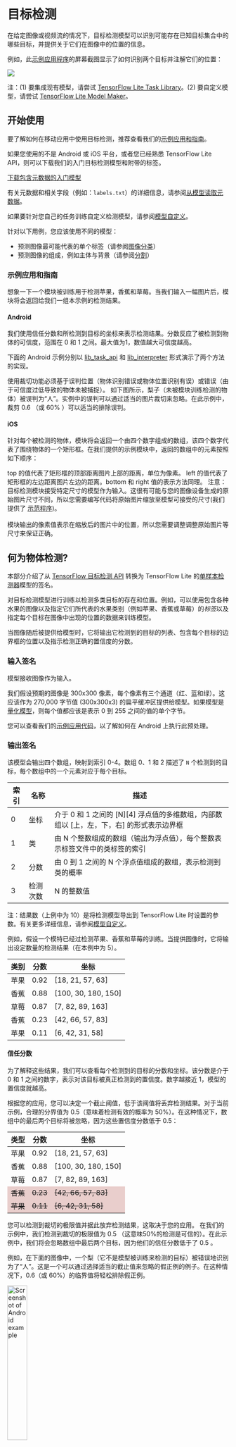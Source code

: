 # 目标检测

在给定图像或视频流的情况下，目标检测模型可以识别可能存在已知目标集合中的哪些目标，并提供关于它们在图像中的位置的信息。

例如，此<a href="#get_started">示例应用程序</a>的屏幕截图显示了如何识别两个目标并注解它们的位置：


<img src="../images/detection.png" class="attempt-right">

注：(1) 要集成现有模型，请尝试 [TensorFlow Lite Task Library](https://www.tensorflow.org/lite/inference_with_metadata/task_library/object_detector)。(2) 要自定义模型，请尝试 [TensorFlow Lite Model Maker](https://www.tensorflow.org/lite/guide/model_maker)。

## 开始使用

要了解如何在移动应用中使用目标检测，推荐查看我们的<a href="https://tensorflow.google.cn/api_docs/python/tf/lite">示例应用和指南</a>。

如果您使用的不是 Android 或 iOS 平台，或者您已经熟悉 TensorFlow Lite API，则可以下载我们的入门目标检测模型和附带的标签。

<a class="button button-primary" href="https://tfhub.dev/tensorflow/lite-model/ssd_mobilenet_v1/1/metadata/1?lite-format=tflite">下载包含元数据的入门模型</a>

有关元数据和相关字段（例如：`labels.txt`）的详细信息，请参阅<a href="../../models/convert/metadata#read_the_metadata_from_models">从模型读取元数据</a>。

如果要针对您自己的任务训练自定义检测模型，请参阅<a href="#model-customization">模型自定义</a>。

针对以下用例，您应该使用不同的模型：

<ul>
  <li>预测图像最可能代表的单个标签（请参阅<a href="../image_classification/overview.md">图像分类</a>）</li>
  <li>预测图像的组成，例如主体与背景（请参阅<a href="../segmentation/overview.md">分割</a>）</li>
</ul>

### 示例应用和指南

想象一下一个模块被训练用于检测苹果，香蕉和草莓。当我们输入一幅图片后，模块将会返回给我们一组本示例的检测结果。

#### Android

我们使用信任分数和所检测到目标的坐标来表示检测结果。分数反应了被检测到物体的可信度，范围在 0 和 1 之间。最大值为1，数值越大可信度越高。

下面的 Android 示例分别以 [lib_task_api](https://github.com/tensorflow/examples/tree/master/lite/examples/object_detection/android/lib_task_api) 和 [lib_interpreter](https://github.com/tensorflow/examples/tree/master/lite/examples/object_detection/android/lib_interpreter) 形式演示了两个方法的实现。

使用裁切功能必须基于误判位置（物体识别错误或物体位置识别有误）或错误（由于可信度过低导致的物体未被捕捉）。 如下图所示，梨子（未被模块训练检测的物体）被误判为“人”。实例中的误判可以通过适当的图片裁切来忽略。在此示例中，裁剪 0.6 （或 60% ）可以适当的排除误判。

#### iOS

针对每个被检测的物体，模块将会返回一个由四个数字组成的数组，该四个数字代表了围绕物体的一个矩形框。在我们提供的示例模块中，返回的数组中的元素按照如下顺序：

top 的值代表了矩形框的顶部距离图片上部的距离，单位为像素。 left 的值代表了矩形框的左边距离图片左边的距离。bottom 和 right 值的表示方法同理。 注意：目标检测模块接受特定尺寸的模型作为输入。这很有可能与您的图像设备生成的原始图片尺寸不同，所以您需要编写代码将原始图片缩放至模型可接受的尺寸(我们提供了 <a href="#get_started">示范程序</a>)。 <br><br>模块输出的像素值表示在缩放后的图片中的位置，所以您需要调整调整原始图片等尺寸来保证正确。

## 何为物体检测?

本部分介绍了从 [TensorFlow 目标检测 API](https://github.com/tensorflow/models/blob/master/research/object_detection/) 转换为 TensorFlow Lite 的[单样本检测器](https://arxiv.org/abs/1512.02325)模型的签名。

对目标检测模型进行训练以检测多类目标的存在和位置。例如，可以使用包含各种水果的图像以及指定它们所代表的水果类别（例如苹果、香蕉或草莓）的*标签*以及指定每个目标在图像中出现的位置的数据来训练模型。

当图像随后被提供给模型时，它将输出它检测到的目标的列表、包含每个目标的边界框的位置以及指示检测正确的置信度的分数。

### 输入签名

模型接收图像作为输入。

我们假设预期的图像是 300x300 像素，每个像素有三个通道（红、蓝和绿）。这应该作为 270,000 字节值 (300x300x3) 的扁平缓冲区提供给模型。如果模型是<a href="../../performance/post_training_quantization.md">量化模型</a>，则每个值都应该是表示 0 到 255 之间的值的单个字节。

您可以查看我们的[示例应用代码](https://github.com/tensorflow/examples/tree/master/lite/examples/object_detection/android)，以了解如何在 Android 上执行此预处理。

### 输出签名

该模型会输出四个数组，映射到索引 0-4。数组 0、1 和 2 描述了 `N` 个检测到的目标，每个数组中的一个元素对应于每个目标。

<table>
  <thead>
    <tr>
      <th>索引</th>
      <th>名称</th>
      <th>描述</th>
    </tr>
  </thead>
  <tbody>
    <tr>
      <td>0</td>
      <td>坐标</td>
      <td>介于 0 和 1 之间的 [N][4] 浮点值的多维数组，内部数组以 [上，左，下，右] 的形式表示边界框</td>
    </tr>
    <tr>
      <td>1</td>
      <td>类</td>
      <td>由 N 个整数组成的数组（输出为浮点值），每个整数表示标签文件中的类标签的索引</td>
    </tr>
    <tr>
      <td>2</td>
      <td>分数</td>
      <td>由 0 到 1 之间的 N 个浮点值组成的数组，表示检测到类的概率</td>
    </tr>
    <tr>
      <td>3</td>
      <td>检测次数</td>
      <td>N 的整数值</td>
    </tr>
  </tbody>
</table>

注：结果数（上例中为 10）是将检测模型导出到 TensorFlow Lite 时设置的参数。有关更多详细信息，请参阅<a href="#model-customization">模型自定义</a>。

例如，假设一个模特已经过检测苹果、香蕉和草莓的训练。当提供图像时，它将输出设定数量的检测结果（在本例中为 5）。

<table style="width: 60%;">
  <thead>
    <tr>
      <th>类别</th>
      <th>分数</th>
      <th>坐标</th>
    </tr>
  </thead>
  <tbody>
    <tr>
      <td>苹果</td>
      <td>0.92</td>
      <td>[18, 21, 57, 63]</td>
    </tr>
    <tr>
      <td>香蕉</td>
      <td>0.88</td>
      <td>[100, 30, 180, 150]</td>
    </tr>
    <tr>
      <td>草莓</td>
      <td>0.87</td>
      <td>[7, 82, 89, 163] </td>
    </tr>
    <tr>
      <td>香蕉</td>
      <td>0.23</td>
      <td>[42, 66, 57, 83]</td>
    </tr>
    <tr>
      <td>苹果</td>
      <td>0.11</td>
      <td>[6, 42, 31, 58]</td>
    </tr>
  </tbody>
</table>

#### 信任分数

为了解释这些结果，我们可以查看每个检测到的目标的分数和坐标。该分数是介于 0 和 1 之间的数字，表示对该目标被真正检测到的置信度。数字越接近 1，模型的置信度就越高。

根据您的应用，您可以决定一个截止阈值，低于该阈值将丢弃检测结果。对于当前示例，合理的分界值为 0.5（意味着检测有效的概率为 50%）。在这种情况下，数组中的最后两个目标将被忽略，因为这些置信度分数低于 0.5：

<table style="width: 60%;">
  <thead>
    <tr>
      <th>类型</th>
      <th>分数</th>
      <th>坐标</th>
    </tr>
  </thead>
  <tbody>
    <tr>
      <td>苹果</td>
      <td>0.92</td>
      <td>[18, 21, 57, 63]</td>
    </tr>
    <tr>
      <td>香蕉</td>
      <td>0.88</td>
      <td>[100, 30, 180, 150]</td>
    </tr>
    <tr>
      <td>草莓</td>
      <td>0.87</td>
      <td>[7, 82, 89, 163] </td>
    </tr>
    <tr>
      <td style="background-color: #e9cecc; text-decoration-line: line-through;">香蕉</td>
      <td style="background-color: #e9cecc; text-decoration-line: line-through;">0.23</td>
      <td style="background-color: #e9cecc; text-decoration-line: line-through;">[42, 66, 57, 83]</td>
    </tr>
    <tr>
      <td style="background-color: #e9cecc; text-decoration-line: line-through;">苹果</td>
      <td style="background-color: #e9cecc; text-decoration-line: line-through;">0.11</td>
      <td style="background-color: #e9cecc; text-decoration-line: line-through;">[6, 42, 31, 58]</td>
    </tr>
  </tbody>
</table>

您可以检测到裁切的极限值并据此放弃检测结果，这取决于您的应用。 在我们的示例中，我们检测到裁切的极限值为 0.5 （这意味50%的检测是可信的）。在此示例中，我们将会忽略数组中最后两个目标，因为他们的信任分数低于了 0.5 。

例如，在下面的图像中，一个梨（它不是模型被训练来检测的目标）被错误地识别为了“人”。这是一个可以通过选择适当的截止值来忽略的假正例的例子。在这种情况下，0.6（或 60%）的临界值将轻松排除假正例。

<img src="images/android_apple_banana.png" width="30%" alt="Screenshot of Android example">

#### 坐标

对于每个检测到的目标，模型将返回一个由四个数字组成的数组，该数组表示围绕其位置的一个边界矩形。对于提供的入门模型，编号顺序如下：

<table style="width: 50%; margin: 0 auto;">
  <tbody>
    <tr style="border-top: none;">
      <td>[</td>
      <td>top,</td>
      <td>left,</td>
      <td>bottom,</td>
      <td>right</td>
      <td>]</td>
    </tr>
  </tbody>
</table>

top 值表示矩形的顶边距图像顶部的距离，以像素为单位。left 值表示左侧边缘与输入图像左侧之间的距离。其他值以类似的方式表示下边缘和右边缘。

<a class="button button-primary" href="http://storage.googleapis.com/download.tensorflow.org/models/tflite/coco_ssd_mobilenet_v1_1.0_quant_2018_06_29.zip">下载初始模型和标签</a>

## 初始模型

我们的<a class="button button-primary" href="https://tfhub.dev/tensorflow/lite-model/ssd_mobilenet_v1/1/metadata/1?lite-format=tflite">入门模型</a>的性能基准数值使用<a class="button button-primary" href="https://tfhub.dev/tensorflow/lite-model/ssd_mobilenet_v1/1/metadata/1?lite-format=tflite">此处所述</a>的工具生成。

<table>
  <thead>
    <tr>
      <th>模型名称</th>
      <th>模型大小</th>
      <th>设备</th>
      <th>GPU</th>
      <th>CPU</th>
    </tr>
  </thead>
  <tr>
    <td rowspan="3">       <a href="https://tfhub.dev/tensorflow/lite-model/ssd_mobilenet_v1/1/metadata/1?lite-format=tflite">COCO SSD MobileNet v1</a>
</td>
    <td rowspan="3">       27 Mb</td>
    <td>Pixel 3 (Android 10)</td>
    <td>22ms</td>
    <td>46ms*</td>
  </tr>
   <tr>
     <td>Pixel 4 (Android 10)</td>
    <td>20ms</td>
    <td>29ms*</td>
  </tr>
   <tr>
     <td>iPhone XS (iOS 12.4.1)</td>
     <td>7.6ms</td>
    <td>11ms**</td>
  </tr>
</table>

物体检测模块最多能够在一张图中识别和定位10个物体。目前支持80种物体的识别，详细列表如下： <a href="http://storage.googleapis.com/download.tensorflow.org/models/tflite/coco_ssd_mobilenet_v1_1.0_quant_2018_06_29.zip">model zip</a>.

如果您需为识别新类型而训练模型，请参考 <a href="#customize_model">自定义模块</a>.

## 模型自定义

### 用法和限制

在 [Detection Zoo](https://github.com/tensorflow/models/blob/master/research/object_detection/g3doc/tf1_detection_zoo.md#mobile-models) 中可以找到具有多种延迟和精度特性的移动端优化检测模型。其中的每个模型都遵循以下部分中描述的输入和输出签名。

大多数下载压缩包都包含一个 `model.tflite` 文件。如果没有，则可以使用[这些指令](https://github.com/tensorflow/models/blob/master/research/object_detection/g3doc/running_on_mobile_tensorflowlite.md)生成 TensorFlow Lite 平面缓冲区。也可以根据[此处](https://github.com/tensorflow/models/blob/master/research/object_detection/g3doc/running_on_mobile_tf2.md)的说明，将来自 [TF2 Object Detection Zoo](https://github.com/tensorflow/models/blob/master/research/object_detection/g3doc/tf2_detection_zoo.md) 的 SSD 模型转换为 TensorFlow Lite。需要注意的是，检测模型不能使用 [TensorFlow Lite Converter](../../models/convert) 直接转换，因为它们需要一个中间步骤来生成对移动设备友好的源模型。上面链接的脚本会执行此步骤。

[TF1](https://github.com/tensorflow/models/blob/master/research/object_detection/g3doc/running_on_mobile_tensorflowlite.md) 和 [TF2](https://github.com/tensorflow/models/blob/master/research/object_detection/g3doc/running_on_mobile_tensorflowlite.md) 导出脚本都具有可启用更多输出对象或更慢、更准确的后处理的参数。请将 `--help` 与脚本一起使用，以查看支持的参数的详尽列表。

> 目前，设备端推断仅通过 SSD 模型进行优化。我们正在研究如何更好地支持其他架构，如 CenterNet 和 EfficientDet。

### 如何选择要自定义的模型？

每种模型都有自己的精度（通过 mAP 值量化）和延迟特性。您应该选择最适合您的用例和目标硬件的模型。例如，[Edge TPU](https://github.com/tensorflow/models/blob/master/research/object_detection/g3doc/tf1_detection_zoo.md#pixel4-edge-tpu-models) 模型非常适合在 Pixel 4 上推断 Google 的 Edge TPU。

您可以使用我们的[基准测试工具](https://www.tensorflow.org/lite/performance/measurement)评估模型并选择最高效的选项。

## 使用自定义数据对模型进行微调

我们提供的预训练模型在训练后可以检测 90 类目标。有关完整的类列表，请参阅<a href="https://tfhub.dev/tensorflow/lite-model/ssd_mobilenet_v1/1/metadata/1?lite-format=tflite">模型元数据</a>中的标签文件。

您可以使用一种称为迁移学习的技术来重新训练模型，以识别不在原始集合中的类。例如，您可以重新训练模型以检测多种蔬菜。为此，您需要为您希望训练的每个新标签提供一组训练图像。推荐的方式是使用 [TensorFlow Lite Model Maker](https://www.tensorflow.org/lite/guide/model_maker) 库，该库只需几行代码即可简化使用自定义数据集训练 TensorFlow Lite 模型的过程。它使用迁移学习来减少所需的训练数据量和时间。您还可以学习[少样本检测 Colab](https://github.com/tensorflow/models/blob/master/research/object_detection/colab_tutorials/eager_few_shot_od_training_tflite.ipynb)，作为微调只有几个样本的预训练模型的示例。

要对更大的数据集进行微调，请查看以下使用 TensorFlow 目标检测 API 训练您自己的模型的指南：[TF1](https://github.com/tensorflow/models/blob/master/research/object_detection/g3doc/tf1_training_and_evaluation.md)，[TF2](https://github.com/tensorflow/models/blob/master/research/object_detection/g3doc/tf2_training_and_evaluation.md)。经过训练后，可以按照以下说明将其转换为 TFLite 友好格式：[TF1](https://github.com/tensorflow/models/blob/master/research/object_detection/g3doc/running_on_mobile_tensorflowlite.md)，[TF2](https://github.com/tensorflow/models/blob/master/research/object_detection/g3doc/running_on_mobile_tensorflowlite.md)
